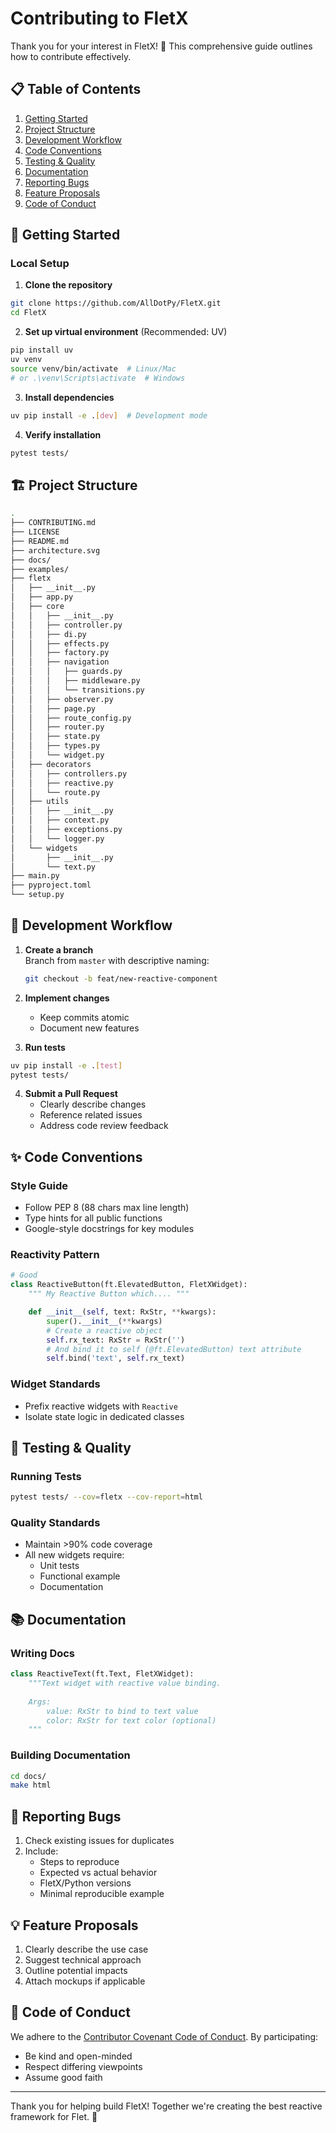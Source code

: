 # Contributing to FletX

Thank you for your interest in FletX! 🎉 This comprehensive guide outlines how to contribute effectively.

## 📋 Table of Contents
1. [Getting Started](#-getting-started)
2. [Project Structure](#-project-structure)
3. [Development Workflow](#-development-workflow)
4. [Code Conventions](#-code-conventions)
5. [Testing & Quality](#-testing--quality)
6. [Documentation](#-documentation)
7. [Reporting Bugs](#-reporting-bugs)
8. [Feature Proposals](#-feature-proposals)
9. [Code of Conduct](#-code-of-conduct)

## 🚀 Getting Started

### Local Setup

1. **Clone the repository**
```bash
git clone https://github.com/AllDotPy/FletX.git
cd FletX
```

2. **Set up virtual environment** (Recommended: UV)
```bash
pip install uv
uv venv
source venv/bin/activate  # Linux/Mac
# or .\venv\Scripts\activate  # Windows
```

3. **Install dependencies**
```bash
uv pip install -e .[dev]  # Development mode
```

4. **Verify installation**
```bash
pytest tests/
```

## 🏗 Project Structure

```sh
.
├── CONTRIBUTING.md
├── LICENSE
├── README.md
├── architecture.svg
├── docs/
├── examples/
├── fletx
│   ├── __init__.py
│   ├── app.py
│   ├── core
│   │   ├── __init__.py
│   │   ├── controller.py
│   │   ├── di.py
│   │   ├── effects.py
│   │   ├── factory.py
│   │   ├── navigation
│   │   │   ├── guards.py
│   │   │   ├── middleware.py
│   │   │   └── transitions.py
│   │   ├── observer.py
│   │   ├── page.py
│   │   ├── route_config.py
│   │   ├── router.py
│   │   ├── state.py
│   │   ├── types.py
│   │   └── widget.py
│   ├── decorators
│   │   ├── controllers.py
│   │   ├── reactive.py
│   │   └── route.py
│   ├── utils
│   │   ├── __init__.py
│   │   ├── context.py
│   │   ├── exceptions.py
│   │   └── logger.py
│   └── widgets
│       ├── __init__.py
│       └── text.py
├── main.py
├── pyproject.toml
└── setup.py
```

## 🔄 Development Workflow

1. **Create a branch**  
   Branch from `master` with descriptive naming:
   ```bash
   git checkout -b feat/new-reactive-component
   ```

2. **Implement changes**  
   - Keep commits atomic
   - Document new features

3. **Run tests**
```bash
uv pip install -e .[test]
pytest tests/
```

4. **Submit a Pull Request**
   - Clearly describe changes
   - Reference related issues
   - Address code review feedback

## ✨ Code Conventions

### Style Guide
- Follow PEP 8 (88 chars max line length)
- Type hints for all public functions
- Google-style docstrings for key modules

### Reactivity Pattern
```python
# Good
class ReactiveButton(ft.ElevatedButton, FletXWidget):
    """ My Reactive Button which.... """

    def __init__(self, text: RxStr, **kwargs):
        super().__init__(**kwargs)
        # Create a reactive object
        self.rx_text: RxStr = RxStr('')
        # And bind it to self (@ft.ElevatedButton) text attribute
        self.bind('text', self.rx_text)
```

### Widget Standards
- Prefix reactive widgets with `Reactive`
- Isolate state logic in dedicated classes

## 🧪 Testing & Quality

### Running Tests
```bash
pytest tests/ --cov=fletx --cov-report=html
```

### Quality Standards
- Maintain >90% code coverage
- All new widgets require:
  - Unit tests
  - Functional example
  - Documentation

## 📚 Documentation

### Writing Docs
```python
class ReactiveText(ft.Text, FletXWidget):
    """Text widget with reactive value binding.
    
    Args:
        value: RxStr to bind to text value
        color: RxStr for text color (optional)
    """
```

### Building Documentation
```bash
cd docs/
make html
```

## 🐛 Reporting Bugs

1. Check existing issues for duplicates
2. Include:
   - Steps to reproduce
   - Expected vs actual behavior
   - FletX/Python versions
   - Minimal reproducible example

## 💡 Feature Proposals

1. Clearly describe the use case
2. Suggest technical approach
3. Outline potential impacts
4. Attach mockups if applicable

## 🤝 Code of Conduct

We adhere to the [Contributor Covenant Code of Conduct](CODE_OF_CONDUCT.md). By participating:
- Be kind and open-minded
- Respect differing viewpoints
- Assume good faith

---

Thank you for helping build FletX! Together we're creating the best reactive framework for Flet. 🚀